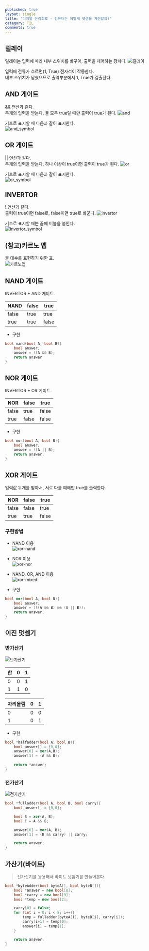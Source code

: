 ```yaml
---
published: true
layout: single
title: "디지털 논리회로 - 컴퓨터는 어떻게 덧셈을 계산할까?"
category: TIL
comments: true
---
```


## 릴레이
릴레이는 입력에 따라 내부 스위치를 바꾸어, 출력을 제어하는 장치다.
![릴레이](/../assets/step1-relay.png)

입력에 전류가 흐르면(1, True) 전자석이 작동한다.  
내부 스위치가 닫혔으므로 출력부분에서 1, True가 검출된다.

## AND 게이트
&& 연산과 같다.  
두개의 입력을 받는다. 둘 모두 true일 때만 출력이 true가 된다.
![and](/../assets/step1-and.png)

기호로 표시할 때 다음과 같이 표시한다.  
![and_symbol](/../assets/step1-and-symbol.png)

## OR 게이트
|| 연산과 같다.  
두개의 입력을 받는다. 하나 이상이 true이면 출력이 true가 된다.
![or](/../assets/step1-or.png)

기호로 표시할 때 다음과 같이 표시한다.  
![or_symbol](/../assets/step1-or-symbol.png)

## INVERTOR
! 연산과 같다.  
출력이 true이면 false로, false이면 true로 바꾼다.
![invertor](/../assets/step1-inverter.png)

기호로 표시할 때는 끝에 버블을 붙인다.  
![invertor_symbol](/../assets/step1-inverter-symbol.png)

## (참고)카르노 맵
불 대수를 표현하기 위한 표.  
![카르노맵](/../assets/K-map_minterms_A.svg.png)

## NAND 게이트
INVERTOR + AND 게이트.  

| NAND  | false | true  |
|-------|-------|-------|
| false | true  | true  |
| true  | true  | false |

- 구현
```cpp
bool nand(bool A, bool B){
    bool answer;
    answer = !(A && B);
    return answer
}
```

## NOR 게이트
INVERTOR + OR 게이트.

| NOR   | false | true  |
|-------|-------|-------|
| false | true  | false |
| true  | false | false |

- 구현
```cpp
bool nor(bool A, bool B){
    bool answer;
    answer = !(A || B);
    return answer;
}
```

## XOR 게이트
입력값 두개를 받아서, 서로 다를 때에만 true를 출력한다.

| NOR   | false | true  |
|-------|-------|-------|
| false | false | true  |
| true  | true  | false |

### 구현방법
- NAND 이용  
![xor-nand](/../assets/300px-XOR_from_NAND.svg.png)

- NOR 이용  
![xor-nor](/../assets/320px-XOR_from_NOR.svg.png)

- NAND, OR, AND 이용  
![xor-mixed](/../assets/254px_3gate_XOR.jpg)

- 구현
```cpp
bool xor(bool A, bool B){
    bool answer;
    answer = (!(A && B) && (A || B));
    return answer;
}
```

## 이진 덧셈기

### 반가산기
![반가산기](/../assets/step1-halfadder.png)  


| 합 | 0 | 1 |
|----|---|---|
| 0  | 0 | 1 |
| 1  | 1 | 0 |



| 자리올림 | 0 | 1 |
|----------|---|---|
| 0        | 0 | 0 |
| 1        | 0 | 1 |

- 구현
```cpp
bool *halfadder(bool A, bool B){
    bool answer[] = {0,0};
    answer[0] = xor(A,B);
    answer[1] = (A && B);
    
    return *answer;
}
```

### 전가산기
![전가산기](/../assets/step1-fulladder-symbol.png)

```cpp
bool *fulladder(bool A, bool B, bool carry){
    bool answer[] = {0,0};

    bool S = xor(A, B);
    bool C = A && B;

    answer[0] = xor(A, B);
    answer[1] = (B && carry) || carry;

    return answer;
}
```

## 가산기(바이트)
> 전가산기를 응용해서 바이트 덧셈기를 만들어본다.

```cpp
bool *byteAdder(bool byteA[], bool byteB[]){
    bool *answer = new bool[8];
    bool *carry = new bool[9];
    bool *temp = new bool[2];

    carry[0] = false;
    for (int i = 0; i < 8; i++){
        temp = fulladder(byteA[i], byteB[i], carry[i]);
        carry[i+1] = temp[0];
        answer[i] = temp[1];
    }

    return answer;
}
```